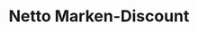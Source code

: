 ---
title: "Netto Marken-Discount"
url: /fulda/netto-marken-discount-goerdelerstrasse/
shop: Supermarkt
---